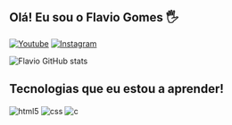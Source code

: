 ## Olá! Eu sou o Flavio Gomes 🖐️

[![Youtube](https://img.shields.io/badge/YouTube-FF0000?style=for-the-badge&logo=youtube&logoColor=white)](https://youtube.com/c/name)
[![Instagram](https://img.shields.io/badge/Instagram-E4405F?style=for-the-badge&logo=instagram&logoColor=white)](https://instagram.com/flaviog777)

![Flavio GitHub stats](https://github-readme-stats.vercel.app/api?username=FlavioGomes01&show_icons=true&theme=dracula&count_private=true)

## Tecnologias que eu estou a aprender!

<div style="display: inline_block">
  <img align="center" alt="html5" src="https://img.shields.io/badge/HTML5-E34F26?style=for-the-badge&logo=html5&logoColor=white" />
  <img align="center" alt="css" src="https://img.shields.io/badge/CSS3-1572B6?style=for-the-badge&logo=css3&logoColor=white" />
   <img align="center" alt="c" src="https://img.shields.io/badge/C-00599C?style=for-the-badge&logo=c&logoColor=white" />
</div><br/>
